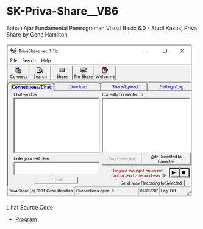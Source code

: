 # SK-Priva-Share__VB6
Bahan Ajar Fundamental Pemrograman Visual Basic 6.0 - Studi Kasus; Priva Share by Gene Hamilton<br><br>
<img src="https://github.com/RizkyKhapidsyah/SK-Priva-Share__VB6/blob/main/result/001.PNG"><br><br>
Lihat Source Code : <br>
- <a href="https://github.com/RizkyKhapidsyah/SK-Priva-Share__VB6">Program</a>
